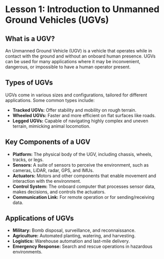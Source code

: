 # Lesson 1: Introduction to Unmanned Ground Vehicles (UGVs)

## What is a UGV?
An Unmanned Ground Vehicle (UGV) is a vehicle that operates while in contact with the ground and without an onboard human presence. UGVs can be used for many applications where it may be inconvenient, dangerous, or impossible to have a human operator present.

## Types of UGVs
UGVs come in various sizes and configurations, tailored for different applications. Some common types include:
- **Tracked UGVs:** Offer stability and mobility on rough terrain.
- **Wheeled UGVs:** Faster and more efficient on flat surfaces like roads.
- **Legged UGVs:** Capable of navigating highly complex and uneven terrain, mimicking animal locomotion.

## Key Components of a UGV
- **Platform:** The physical body of the UGV, including chassis, wheels, tracks, or legs.
- **Sensors:** A suite of sensors to perceive the environment, such as cameras, LiDAR, radar, GPS, and IMUs.
- **Actuators:** Motors and other components that enable movement and interaction with the environment.
- **Control System:** The onboard computer that processes sensor data, makes decisions, and controls the actuators.
- **Communication Link:** For remote operation or for sending/receiving data.

## Applications of UGVs
- **Military:** Bomb disposal, surveillance, and reconnaissance.
- **Agriculture:** Automated planting, watering, and harvesting.
- **Logistics:** Warehouse automation and last-mile delivery.
- **Emergency Response:** Search and rescue operations in hazardous environments.
